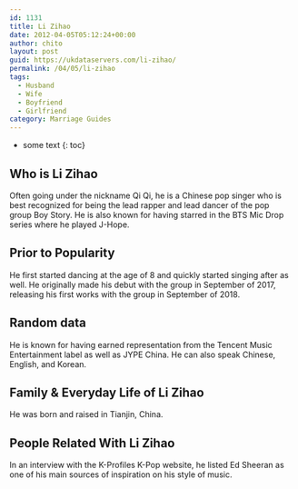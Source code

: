 ```yaml
---
id: 1131
title: Li Zihao
date: 2012-04-05T05:12:24+00:00
author: chito
layout: post
guid: https://ukdataservers.com/li-zihao/
permalink: /04/05/li-zihao
tags:
  - Husband
  - Wife
  - Boyfriend
  - Girlfriend
category: Marriage Guides
---
```


* some text
{: toc}
          
          
## Who is  Li Zihao
                  
                  
                  
Often going under the nickname Qi Qi, he is a Chinese pop singer who is best recognized for being the lead rapper and lead dancer of the pop group Boy Story. He is also known for having starred in the BTS Mic Drop series where he played J-Hope. 
                  
                
                
                
## Prior to Popularity 
                  
                  
                  
He first started dancing at the age of 8 and quickly started singing after as well. He originally made his debut with the group in September of 2017, releasing his first works with the group in September of 2018. 
                  
                
                
                
## Random data 
                  
                  
                  
He is known for having earned representation from the Tencent Music Entertainment label as well as JYPE China. He can also speak Chinese, English, and Korean. 
                  
                
                
                
## Family & Everyday Life of Li Zihao
                  
                  
                  
He was born and raised in Tianjin, China. 
                  
                
                
                
## People Related With  Li Zihao
                  
                  
                  
In an interview with the K-Profiles K-Pop website, he listed Ed Sheeran as one of his main sources of inspiration on his style of music. 
                  
                
              
            
          
          
          
    
    
  
